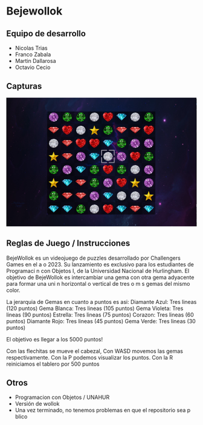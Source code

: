 ﻿# Bejewollok

## Equipo de desarrollo

- Nicolas Trias
- Franco Zabala
- Martin Dallarosa
- Octavio Cecio

## Capturas

![Menu](screens/screen1.jpg?raw=true "Screenshot")

## Reglas de Juego / Instrucciones

BejeWollok es un videojuego de puzzles desarrollado por Challengers Games en el a o 2023.
Su lanzamiento es exclusivo para los estudiantes de Programaci n con Objetos I, de la Universidad Nacional de Hurlingham.
El objetivo de BejeWollok es intercambiar una gema con otra gema adyacente para formar una uni n horizontal o vertical de tres o m s gemas del mismo color.

La jerarquia de Gemas en cuanto a puntos es asi:
	Diamante Azul: Tres lineas (120 puntos)
	Gema Blanca: Tres lineas (105 puntos)
	Gema Violeta: Tres lineas (90 puntos)
	Estrella: Tres lineas (75 puntos)
	Corazon: Tres lineas (60 puntos)
	Diamante Rojo: Tres lineas (45 puntos)
	Gema Verde: Tres lineas (30 puntos)

El objetivo es llegar a los 5000 puntos!

Con las flechitas se mueve el cabezal,
Con WASD movemos las gemas respectivamente.
Con la P podemos visualizar los puntos.
Con la R reiniciamos el tablero por 500 puntos

## Otros

- Programacion con Objetos / UNAHUR
- Versión de wollok
- Una vez terminado, no tenemos problemas en que el repositorio sea p blico 
